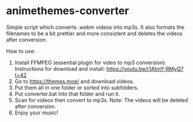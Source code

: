 # animethemes-converter
Simple script which converts .webm videos into mp3s. It also formats the filenames to be a bit prettier and more consistent and deletes the videos after conversion.

How to use:
1. Install FFMPEG (essential plugin for video to mp3 conversion). 
   Instructions for download and install: https://youtu.be/r1AtmY-RMyQ?t=42
2. Go to https://themes.moe/ and download videos.
3. Put them all in one folder or sorted into subfolders.
4. Put converter.bat into that folder and run it.
5. Scan for videos then convert to mp3s.
   Note: The videos will be deleted after conversion.
6. Enjoy your music!

